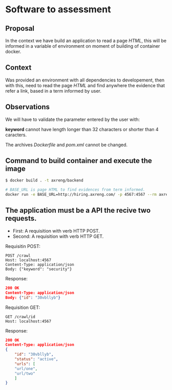 # Software to assessment

## Proposal
In the context we have build an application to read a page _HTML_, this will be informed in a variable of environment on moment of building of container docker.

## Context
Was provided an environment with all dependencies to developement, then with this, need to read the page _HTML_ and find anywhere the evidence that refer a link, based in a term informed by user.

## Observations
We will have to validate the parameter entered by the user with:

**keyword** cannot have length longer than 32 characters or shorter than 4 caracters.

The archives _Dockerfile_ and _pom.xml_ cannot be changed.

## Command to build container and execute the image

```bash
$ docker build . -t axreng/backend

# BASE_URL is page HTML to find evidences from term informed.
docker run -e BASE_URL=http://hiring.axreng.com/ -p 4567:4567 --rm axreng/backend
```

## The application must be a API the recive two requests.

- First: A requisition with verb HTTP POST.
- Second: A requisition with verb HTTP GET.

Requisitin POST:

    POST /crawl
    Host: localhost:4567
    Content-Type: application/json
    Body: {"keyword": "security"}

Response:

```json
200 OK
Content-Type: application/json
Body: {"id": "30vbllyb"}
```

Requisition GET:

    GET /crawl/id
    Host: localhost:4567

Response:

```json
200 OK
Content-Type: application/json
{
    "id": "30vbllyb",
    "status": "active",
    "urls": [
    "url/one",
    "url/two"
    ]
}
```

